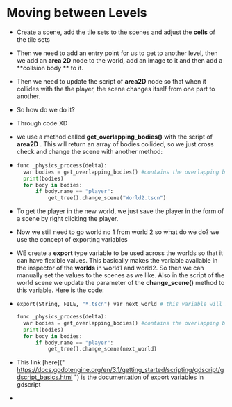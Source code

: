 # Moving between Levels

* Create a scene, add the tile sets to the scenes and adjust the **cells** of the tile sets

* Then we need to add an entry point for us to get to another level, then we add an **area 2D** node to the world, add an image to it and then add a **collsion body ** to it.

* Then we need to update the script of **area2D** node so that when it collides with the the player, the scene changes itself from one part to another.

* So how do we do it?

* Through code XD

* we use a method called **get_overlapping_bodies()** with the script of **area2D** . This will return an array of bodies collided, so we just cross check and change the scene with another method:

* ```python
  func _physics_process(delta):
  	var bodies = get_overlapping_bodies() #contains the overlapping bodies
  	print(bodies)
  	for body in bodies:
  		if body.name == "player":
  			get_tree().change_scene("World2.tscn")
  ```

* To get the player in the new world, we just save the player in the form of a scene by right clicking the player.

* Now we still need to go world no 1 from world 2 so what do we do? we use the concept of exporting variables

* WE create a **export** type variable to be used across the worlds so that it can have flexible values. This basically makes the variable available in the inspector of the **worlds** in world1 and world2. So then we can manually set the values to the scenes as we like. Also in the script of the world scene we update the parameter of the **change_scene()** method to this variable. Here is the code:

* ```python
  export(String, FILE, "*.tscn") var next_world # this variable will be available to the inspector as it is exported
  
  func _physics_process(delta):
  	var bodies = get_overlapping_bodies() #contains the overlapping bodies
  	print(bodies)
  	for body in bodies:
  		if body.name == "player":
  			get_tree().change_scene(next_world)
  ```

* This link [here](" https://docs.godotengine.org/en/3.1/getting_started/scripting/gdscript/gdscript_basics.html ") is the documentation of export variables in gdscript

* 